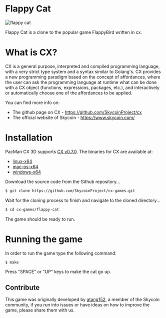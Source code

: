# Flappy Cat

![flappy cat](https://github.com/SkycoinProject/cx-games/blob/master/assets/screenshot/flappy_v2.0.gif)

Flappy Cat is a clone to the popular game FlappyBird written in cx.

# What is CX?
CX is a general purpose, interpreted and compiled programming language, with a very strict type system and a syntax similar to Golang's. CX provides a new programming paradigm based on the concept of affordances, where the user can ask the programming language at runtime what can be done with a CX object (functions, expressions, packages, etc.), and interactively or automatically choose one of the affordances to be applied.

You can find more info on:
  - The github page on CX - https://github.com/SkycoinProject/cx
  - The official website of Skycoin - https://www.skycoin.com/

# Installation
PacMan CX 3D supports [CX v0.7.0](https://github.com/SkycoinProject/cx/releases/tag/v0.7.0).
The binaries for CX are available at:
  - [linux-x64](https://github.com/SkycoinProject/cx/releases/download/v0.7.0/cx-0.7.0-bin-linux-x64.zip)
  - [mac-os-x64](https://github.com/SkycoinProject/cx/releases/download/v0.7.0/cx-0.7.0-bin-macos-x64.zip)
  - [windows-x64](https://github.com/SkycoinProject/cx/releases/download/v0.7.0/cx-0.7.0-bin-windows-x64.zip)

Download the source code from the Github repository...
```sh
$ git clone https://github.com/SkycoinProject/cx-games.git
```

Wait for the cloning process to finish and navigate to the cloned directory...
```sh
$ cd cx-games/flappy-cat
```

The game should be ready to run.

# Running the game
In order to run the game type the following command:

```sh
$ make
```

Press "SPACE" or "UP" keys to make the cat go up.

## Contribute
This game was originally developed by [atang152](https://github.com/atang152),
a member of the Skycoin community, if you run into issues or have ideas on how
to improve the game, please share them with us.
